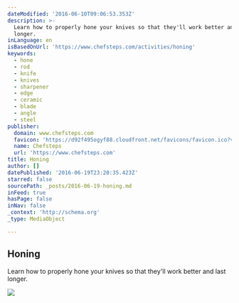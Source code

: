 ```yaml
---
dateModified: '2016-06-10T09:06:53.353Z'
description: >-
  Learn how to properly hone your knives so that they'll work better and last
  longer.
inLanguage: en
isBasedOnUrl: 'https://www.chefsteps.com/activities/honing'
keywords:
  - hone
  - rod
  - knife
  - knives
  - sharpener
  - edge
  - ceramic
  - blade
  - angle
  - steel
publisher:
  domain: www.chefsteps.com
  favicon: 'https://d92f495ogyf88.cloudfront.net/favicons/favicon.ico?v=yyy4wNKzaA'
  name: Chefsteps
  url: 'https://www.chefsteps.com'
title: Honing
author: []
datePublished: '2016-06-19T23:20:35.423Z'
starred: false
sourcePath: _posts/2016-06-19-honing.md
inFeed: true
hasPage: false
inNav: false
_context: 'http://schema.org'
_type: MediaObject

---
```

<article style=""><h1>Honing</h1><p>Learn how to properly hone your knives so that they'll work better and last longer.</p><img src="https://d3awvtnmmsvyot.cloudfront.net/api/file/n5yr09TzQZCYmkvYTqHK" /></article>